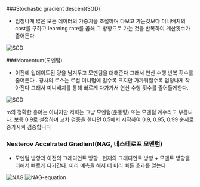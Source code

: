 
###Stochastic gradient descent(SGD)

- 엄청나게 많은 모든 데이터의 가중치을 조절하며 다보고 가는것보다 미니배치의 cost를 구하고 learning rate를 곱해 그 방향으로 가는 것을 반복하여 계산횟수가 줄어든다

![SGD](https://t1.daumcdn.net/cfile/tistory/996AFC3C5B0CF0C901) 

###Momentum(모멘텀)

- 이전에 업데이트된 량을 남겨두고 모멘텀을 더해준다 그래서 연산 수행 반복 횟수를 줄어든다 . 
경사의 로스는 로컬 미니멈에 멀수록 크지만 가까워질수록 엄청나게 작아진다 그래서 미니배치를 통해 빠르게 다가가서 연산 수행 횟수를 줄어들게한다.


![SGD](https://t1.daumcdn.net/cfile/tistory/99A14F455B0CF54C21) 
 
m의 정확한 용어는 아니지만 저희는 그냥 모멘텀(운동량) 또는 모멘텀 계수라고 부릅니다. 보통 0.9로 설정하며 교차 검증을 한다면 0.5에서 시작하여 0.9, 0.95, 0.99 순서로 증가시켜 검증합니다

### Nesterov Accelrated Gradient(NAG, 네스테로프 모멘텀)

- 모멘텀 방향과 이전의 그래디언트 방향 , 현재의 그래디언트 방향 + 모멘트 방향을 더해서 빠르게 다가간다.
미리 예측을 해서 더 미리 빠른 효과를 얻는다

![NAG](https://t1.daumcdn.net/cfile/tistory/996E494B5B0D03A003)
![NAG-equation](https://t1.daumcdn.net/cfile/tistory/99527A335B0CFF2E2B)

